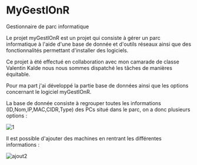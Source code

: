 # MyGestIOnR
Gestionnaire de parc informatique

Le projet myGestIOnR est un projet qui consiste à gérer un parc informatique à l'aide d'une base de donnée et d'outils réseaux ainsi que des fonctionnalités permettant d'installer des logiciels.

Ce projet à été effectué en collaboration avec mon camarade de classe Valentin Kalde nous nous sommes dispatché les tâches de manières équitable.

Pour ma part j'ai développé la partie base de données ainsi que les options concernant le logiciel myGestIOnR.

La base de donnée consiste à regrouper toutes les informations (ID,Nom,IP,MAC,CIDR,Type) des PCs situé dans le parc, on a donc plusieurs options :

![1](https://user-images.githubusercontent.com/126975568/236394416-405ed635-0920-4619-88c8-2e57e50594e6.png)

Il est possible d'ajouter des machines en rentrant les différentes informations :

![ajout2](https://user-images.githubusercontent.com/126975568/236394642-503cd7c3-97e6-4ce0-9e00-0593bce15029.png)

